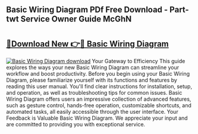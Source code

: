 ## Basic Wiring Diagram PDf Free Download - Part-twt Service Owner Guide McGhN

# <h2><a href="http://dfmtbl.blite.top/?on=Basic+Wiring+Diagram">🔗Download New 👉🔴 Basic Wiring Diagram</a></h2>

[![Basic Wiring Diagram download](https://i.imgur.com/lujVjoI.png)](http://dfmtbl.blite.top/?on=Basic+Wiring+Diagram)
Your Gateway to Efficiency This guide explores the ways your new Basic Wiring Diagram can streamline your workflow and boost productivity. Before you begin using your Basic Wiring Diagram, please familiarize yourself with its functions and features by reading this user manual. You'll find clear instructions for installation, setup, and operation, as well as troubleshooting tips for common issues. Basic Wiring Diagram offers users an impressive collection of advanced features, such as gesture control, hands-free operation, customizable shortcuts, and automated tasks, all easily accessible through the user interface. Your Feedback is Valuable Basic Wiring Diagram. We appreciate your input and are committed to providing you with exceptional service.
